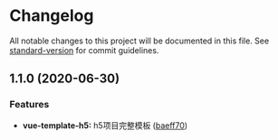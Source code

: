 # Changelog

All notable changes to this project will be documented in this file. See [standard-version](https://github.com/conventional-changelog/standard-version) for commit guidelines.

## 1.1.0 (2020-06-30)


### Features

* **vue-template-h5:** h5项目完整模板 ([baeff70](https://github.com/jonny-wei/vue-template-H5/commit/baeff7006d7d0098191d06e403d4996ca022b194))
